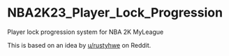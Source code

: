 # NBA2K23_Player_Lock_Progression
Player lock progression system for NBA 2K MyLeague

This is based on an idea by [u/rustyhwe](https://www.reddit.com/r/NBA2k/comments/xl11pq/player_lock_progression_system "u/rustyhwe") on Reddit.
